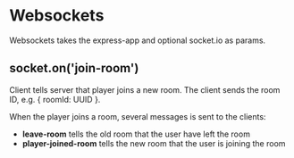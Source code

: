 

<!-- Start src/server/websockets.js -->

# Websockets

Websockets takes the express-app and optional socket.io as params.

## socket.on('join-room')

Client tells server that player joins a new room. The client sends the
room ID, e.g. { roomId: UUID }.

When the player joins a room, several messages is sent to the clients:

* **leave-room** tells the old room that the user have left the room
* **player-joined-room** tells the new room that the user is joining the room

<!-- End src/server/websockets.js -->

